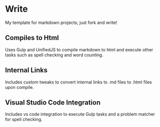# Write

My template for markdown projects; just fork and write!

## Compiles to Html

Uses Gulp and UnifiedJS to compile markdown to html and execute other tasks such as spell checking and word counting.

## Internal Links

Includes custom tweaks to convert internal links to .md files to .html files upon compile.

## Visual Studio Code Integration

Includes vs code integration to execute Gulp tasks and a problem matcher for spell checking.
